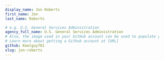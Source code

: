 ```yaml
---
display_name: Jon Roberts
first_name: Jon
last_name: Roberts

# e.g. U.S. General Services Administration
agency_full_name: U.S. General Services Administration
# Also, the image used in your GitHub account can be used to populate your digital.gov profile photo.
# Learn more about getting a Github account at [URL]
github: Kewlguy781
slug: jon-roberts
---
```

